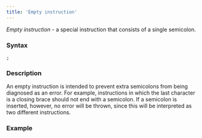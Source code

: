 ```yaml
---
title: 'Empty instruction'
---
```


*Empty instruction* - a special instruction that consists of a single semicolon.

### Syntax

    ;

### Description

An empty instruction is intended to prevent extra semicolons from being diagnosed as an error. For example, instructions in which the last character is a closing brace should not end with a semicolon. If a semicolon is inserted, however, no error will be thrown, since this will be interpreted as two different instructions. 

### Example



  
